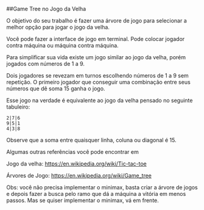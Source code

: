 ##Game Tree no Jogo da Velha

O objetivo do seu trabalho é fazer uma árvore de jogo para selecionar a melhor opção para jogar o jogo da velha.

Você pode fazer a interface de jogo em terminal. Pode colocar jogador contra máquina ou máquina contra máquina.

Para simplificar sua vida existe um jogo similar ao jogo da velha, porém jogados  com números de 1 a 9.

Dois jogadores se revezam em turnos escolhendo números de 1 a 9 sem repetição. O primeiro jogador que conseguir uma combinação entre seus números que dê soma 15 ganha o jogo.

Esse jogo na verdade é equivalente ao jogo da velha pensado no seguinte tabuleiro:

    2|7|6
    9|5|1
    4|3|8

Observe que a soma entre quaisquer linha, coluna ou diagonal é 15.

Algumas outras referências você pode encontrar em

Jogo da velha: https://en.wikipedia.org/wiki/Tic-tac-toe

Árvores de Jogo: https://en.wikipedia.org/wiki/Game_tree

Obs: você não precisa implementar o minimax, basta criar a árvore de jogos 
e depois fazer a busca pelo ramo que dá a máquina a vitória em menos passos. Mas se quiser implementar o minimax, vá em frente.
